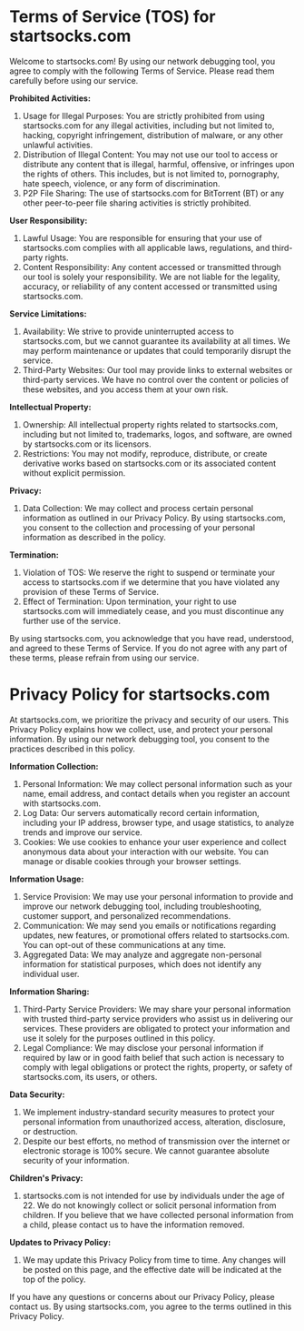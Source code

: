 # Terms of Service (TOS) for startsocks.com

Welcome to startsocks.com! By using our network debugging tool, you agree to comply with the following Terms of Service. Please read them carefully before using our service.

**Prohibited Activities:**

1. Usage for Illegal Purposes: You are strictly prohibited from using startsocks.com for any illegal activities, including but not limited to, hacking, copyright infringement, distribution of malware, or any other unlawful activities.
2. Distribution of Illegal Content: You may not use our tool to access or distribute any content that is illegal, harmful, offensive, or infringes upon the rights of others. This includes, but is not limited to, pornography, hate speech, violence, or any form of discrimination.
3. P2P File Sharing: The use of startsocks.com for BitTorrent (BT) or any other peer-to-peer file sharing activities is strictly prohibited.

**User Responsibility:**

1. Lawful Usage: You are responsible for ensuring that your use of startsocks.com complies with all applicable laws, regulations, and third-party rights.
2. Content Responsibility: Any content accessed or transmitted through our tool is solely your responsibility. We are not liable for the legality, accuracy, or reliability of any content accessed or transmitted using startsocks.com.

**Service Limitations:**

1. Availability: We strive to provide uninterrupted access to startsocks.com, but we cannot guarantee its availability at all times. We may perform maintenance or updates that could temporarily disrupt the service.
2. Third-Party Websites: Our tool may provide links to external websites or third-party services. We have no control over the content or policies of these websites, and you access them at your own risk.

**Intellectual Property:**

1. Ownership: All intellectual property rights related to startsocks.com, including but not limited to, trademarks, logos, and software, are owned by startsocks.com or its licensors.
2. Restrictions: You may not modify, reproduce, distribute, or create derivative works based on startsocks.com or its associated content without explicit permission.

**Privacy:**

1. Data Collection: We may collect and process certain personal information as outlined in our Privacy Policy. By using startsocks.com, you consent to the collection and processing of your personal information as described in the policy.

**Termination:**

1. Violation of TOS: We reserve the right to suspend or terminate your access to startsocks.com if we determine that you have violated any provision of these Terms of Service.
2. Effect of Termination: Upon termination, your right to use startsocks.com will immediately cease, and you must discontinue any further use of the service.

By using startsocks.com, you acknowledge that you have read, understood, and agreed to these Terms of Service. If you do not agree with any part of these terms, please refrain from using our service.

# Privacy Policy for startsocks.com

At startsocks.com, we prioritize the privacy and security of our users. This Privacy Policy explains how we collect, use, and protect your personal information. By using our network debugging tool, you consent to the practices described in this policy.

**Information Collection:**

1. Personal Information: We may collect personal information such as your name, email address, and contact details when you register an account with startsocks.com.
2. Log Data: Our servers automatically record certain information, including your IP address, browser type, and usage statistics, to analyze trends and improve our service.
3. Cookies: We use cookies to enhance your user experience and collect anonymous data about your interaction with our website. You can manage or disable cookies through your browser settings.

**Information Usage:**

1. Service Provision: We may use your personal information to provide and improve our network debugging tool, including troubleshooting, customer support, and personalized recommendations.
2. Communication: We may send you emails or notifications regarding updates, new features, or promotional offers related to startsocks.com. You can opt-out of these communications at any time.
3. Aggregated Data: We may analyze and aggregate non-personal information for statistical purposes, which does not identify any individual user.

**Information Sharing:**

1. Third-Party Service Providers: We may share your personal information with trusted third-party service providers who assist us in delivering our services. These providers are obligated to protect your information and use it solely for the purposes outlined in this policy.
2. Legal Compliance: We may disclose your personal information if required by law or in good faith belief that such action is necessary to comply with legal obligations or protect the rights, property, or safety of startsocks.com, its users, or others.

**Data Security:**

1. We implement industry-standard security measures to protect your personal information from unauthorized access, alteration, disclosure, or destruction.
2. Despite our best efforts, no method of transmission over the internet or electronic storage is 100% secure. We cannot guarantee absolute security of your information.

**Children's Privacy:**

1. startsocks.com is not intended for use by individuals under the age of 22. We do not knowingly collect or solicit personal information from children. If you believe that we have collected personal information from a child, please contact us to have the information removed.

**Updates to Privacy Policy:**

1. We may update this Privacy Policy from time to time. Any changes will be posted on this page, and the effective date will be indicated at the top of the policy.

If you have any questions or concerns about our Privacy Policy, please contact us. By using startsocks.com, you agree to the terms outlined in this Privacy Policy.

